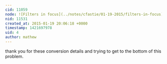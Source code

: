 ```yaml
---
cid: 11059
node: ![Filters in focus](../notes/cfastie/01-19-2015/filters-in-focus)
nid: 11531
created_at: 2015-01-19 20:06:18 +0000
timestamp: 1421697978
uid: 4
author: mathew
---
```


thank you for these conversion details and trying to get to the bottom of this problem.
